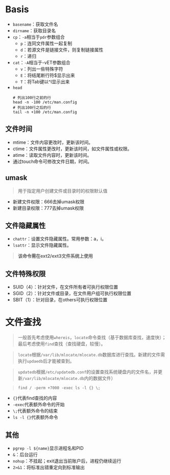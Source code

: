 # Basis 

- ``basename``：获取文件名
- ``dirname``：获取目录名
- ``cp``：``-a``相当于``pdr``参数组合
    - ``p``：连同文件属性一起复制
    - ``d``：若源文件是链接文件，则复制链接属性
    - ``r``：递归
- ``cat``：``-A``相当于-vET参数组合
    - ``v``：列出一些特殊字符
    - ``E``：将结尾断行符$显示出来
    - ``T``：将Tab键以^I显示出来
- ``head``
    ```
    # 列出100行之前的行   
    head -n -100 /etc/man.config
    # 列出100行之后的行
    tail -n +100 /etc/man.config
    ```

## 文件时间  

- mtime：文件内容更改时，更新该时间。
- ctime：文件属性更改时，更新该时间，如文件属性或权限。
- atime：读取文件内容时，更新该时间。
- 通过touch命令可修改文件日期，时间。

## umask   

> 用于指定用户创建文件或目录时的权限默认值

- 新建文件权限：666去掉umask权限
- 新建目录权限：777去掉umask权限

## 文件隐藏属性   

- ``chattr``：设置文件隐藏属性。常用参数：a，i。
- ``lsattr``：显示文件隐藏属性。  

> **该命令需在ext2/ext3文件系统上使用**

## 文件特殊权限

- SUID（4）：针对文件，在文件所有者可执行权限位置
- SGID（2）：针对文件或目录，在文件用户组可执行权限位置
- SBIT（1）：针对目录，在others可执行权限位置

# 文件查找

> 一般首先考虑使用``whereis``，``locate``命令查找（基于数据库查找，速度快）；最后考虑使用``find``查找（查找硬盘，较慢）。

> ``locate``根据``/var/lib/mlocate/mlocate.db``数据库进行查找。新建的文件需执行``updaedb``后才能被查到。

> ``updatedb``根据``/etc/updatedb.conf``的设置查找系统硬盘内的文件名，并更新``/var/lib/mlocate/mlocate.db``内的数据文件）

> ``find / -perm +7000 -exec ls -l {} \;``
- ``{}``代表find查找的内容
- ``-exec``代表额外命令的开始
- ``\;``代表额外命令的结束
- ``ls -l {}``代表额外命令

## 其他 

- ``pgrep -l ${name}``显示进程名和PID
- ``&``：后台运行
- ``nohup``：不挂起；exit退出当前账户后，进程仍继续运行
- ``2>&1``：将标准出错重定向到标准输出